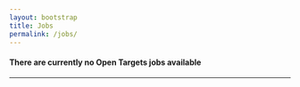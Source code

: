 ```yaml
---
layout: bootstrap
title: Jobs
permalink: /jobs/
---
```


#### There are currently no Open Targets jobs available 

***

